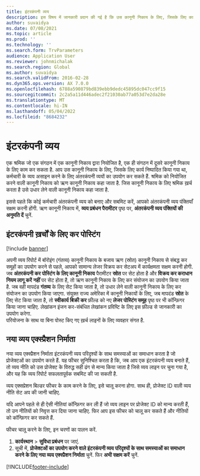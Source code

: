 ```yaml
---
title: इंटरकंपनी व्यय
description: इस विषय में जानकारी प्रदान की गई है कि उस कानूनी निकाय के लिए, जिसके लिए कार्य निष्पादित किया गया था, कर्मचारी के व्यय असाइन करने के लिए अंतरकंपनी व्ययों का कैसे उपयोग करें.
author: suvaidya
ms.date: 07/08/2021
ms.topic: article
ms.prod: ''
ms.technology: ''
ms.search.form: TrvParameters
audience: Application User
ms.reviewer: johnmichalak
ms.search.region: Global
ms.author: suvaidya
ms.search.validFrom: 2016-02-28
ms.dyn365.ops.version: AX 7.0.0
ms.openlocfilehash: 6788a590879bd839ebb9dedc45895dc047cc9f15
ms.sourcegitcommit: 2c2a5a11d446adec2f21030ab77a053d7e2da28e
ms.translationtype: MT
ms.contentlocale: hi-IN
ms.lasthandoff: 05/04/2022
ms.locfileid: "8684232"
---
```

# <a name="intercompany-expenses"></a>इंटरकंपनी व्यय

एक श्रमिक जो एक संगठन में एक कानूनी निकाय द्वारा नियोजित है, एक ही संगठन में दूसरे कानूनी निकाय के लिए काम कर सकता है. आप उस कानूनी निकाय के लिए, जिसके लिए कार्य निष्पादित किया गया था, कर्मचारी के व्यय असाइन करने के लिए अंतरकंपनी व्ययों का उपयोग कर सकते हैं. श्रमिक को नियोजित करने वाली कानूनी निकाय को ऋण कानूनी निकाय कहा जाता है. जिस कानूनी निकाय के लिए श्रमिक ख़र्च करता है उसे उधार लेने वाली कानूनी निकाय कहा जाता है. 

इससे पहले कि कोई कर्मचारी अंतरकंपनी व्यय को बनाए और सबमिट करें, आपको अंतरकंपनी व्यय पंक्तियाँ सक्षम करनी होंगी. ऋण कानूनी निकाय में, **व्यय प्रबंधन पैरामीटर** पृष्ठ पर, **अंतरकंपनी व्यय पंक्तियों की अनुमति दें** चुनें. 

## <a name="tax-posting-for-intercompany-expenses"></a>इंटरकंपनी ख़र्चों के लिए कर पोस्टिंग

[!include [banner](../includes/banner.md)]

अपनी व्यय रिपोर्ट में बॉरोइंग (गंतव्य) कानूनी निकाय के बजाय ऋण (स्रोत) कानूनी निकाय से संबद्ध कर समूहों का उपयोग करने से पहले, आपको सामान्य लेजर विक्रय कर सेटअप में कार्यक्षमता सक्षम करनी होगी. जब **अंतरकंपनी कर पोस्टिंग के लिए कानूनी निकाय** पैरामीटर **स्रोत** पर सेट होता है और **विक्रय कर कराधान नियम लागू करें** **नहीं** पर सेट होता है, तो ऋण कानूनी निकाय के लिए कर संयोजन का उपयोग किया जाता है. जब वही मापदंड **गंतव्य** के लिए सेट किया जाता है, तो उधार लेने वाली कानूनी निकाय के लिए कर संयोजन का उपयोग किया जाएगा. संयुक्त राज्य अमेरिका में कानूनी निकायों के लिए, जब मापदंड **स्रोत** के लिए सेट किया जाता है, तो **स्वीकार्य बिक्री कर** फ़ील्ड को नए **लेजर पोस्टिंग समूह** पृष्ठ पर भी कॉन्फ़िगर किया जाना चाहिए. लेखांकन इंजन कर-संबंधित लेखांकन प्रविष्टि के लिए इस फ़ील्ड से जानकारी का उपयोग करेगा.   
परियोजना के साथ या बिना पोस्ट किए गए ख़र्च लाइनों के लिए व्यवहार संगत है.  

## <a name="new-expense-expression-builder"></a>नया व्यय एक्स्प्रैशन निर्माता

नया व्यय एक्स्प्रैशन निर्माता इंटरकंपनी व्यय परिदृश्यों के साथ समस्याओं का समाधान करता है जो प्रोजेक्टओं का उपयोग करते हैं. यह फीचर सुनिश्चित करता है कि, जब आप एक इंटरकंपनी व्यय बनाते हैं, तो व्यय नीति को उस प्रोजेक्ट के विरुद्ध सही ढंग से मान्य किया जाता है जिसे व्यय लाइन पर चुना गया है, और यह कि व्यय रिपोर्ट सफलतापूर्वक सबमिट की जा सकती है.

व्यय एक्सप्रेशन बिल्डर फीचर के काम करने के लिए, इसे चालू करना होगा. साथ ही, प्रोजेक्ट ID वाली व्यय नीति सेट अप की जानी चाहिए.

यदि आपने पहले से ही ऐसी नीतियां कॉन्फ़िगर कर ली हैं जो व्यय लाइन पर प्रोजेक्ट ID को मान्य करती हैं, तो उन नीतियों को निवृत्त कर दिया जाना चाहिए. फिर आप इस फीचर को चालू कर सकते हैं और नीतियों को कॉन्फ़िगर कर सकते हैं.

फीचर चालू करने के लिए, इन चरणों का पालन करें.

1. **कार्यस्थान** \> **सुविधा प्रबंधन** पर जाएं.
2. सूची में, **प्रोजेक्टओं का उपयोग करने वाले इंटरकंपनी व्यय परिदृश्यों के साथ समस्याओं का समाधान करने के लिए नया व्यय एक्स्प्रैशन निर्माता** चुनें. फिर **अभी सक्षम करें** चुनें.

[!INCLUDE[footer-include](../includes/footer-banner.md)]
